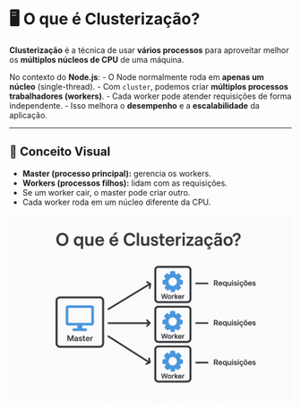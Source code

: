 # 🖥️ O que é Clusterização?

**Clusterização** é a técnica de usar **vários processos** para
aproveitar melhor os **múltiplos núcleos de CPU** de uma máquina.

No contexto do **Node.js**: - O Node normalmente roda em **apenas um
núcleo** (single-thread). - Com `cluster`, podemos criar **múltiplos
processos trabalhadores (workers)**. - Cada worker pode atender
requisições de forma independente. - Isso melhora o **desempenho** e a
**escalabilidade** da aplicação.

------------------------------------------------------------------------

## 🔑 Conceito Visual

-   **Master (processo principal):** gerencia os workers.
-   **Workers (processos filhos):** lidam com as requisições.
-   Se um worker cair, o master pode criar outro.
-   Cada worker roda em um núcleo diferente da CPU.

![alt text](image.png)